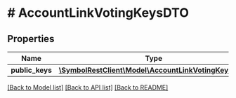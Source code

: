 # # AccountLinkVotingKeysDTO

## Properties

Name | Type | Description | Notes
------------ | ------------- | ------------- | -------------
**public_keys** | [**\SymbolRestClient\Model\AccountLinkVotingKeyDTO[]**](AccountLinkVotingKeyDTO.md) |  |

[[Back to Model list]](../../README.md#models) [[Back to API list]](../../README.md#endpoints) [[Back to README]](../../README.md)
